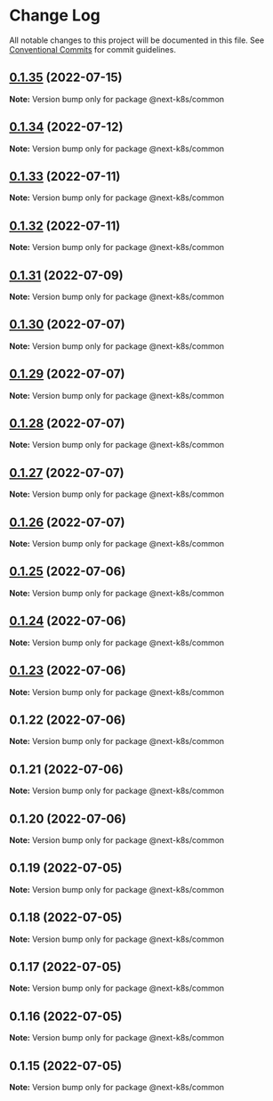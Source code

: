 # Change Log

All notable changes to this project will be documented in this file.
See [Conventional Commits](https://conventionalcommits.org) for commit guidelines.

## [0.1.35](https://github.com/mathiscode/next-k8s/compare/@next-k8s/common@0.1.34...@next-k8s/common@0.1.35) (2022-07-15)

**Note:** Version bump only for package @next-k8s/common





## [0.1.34](https://github.com/mathiscode/next-k8s/compare/@next-k8s/common@0.1.33...@next-k8s/common@0.1.34) (2022-07-12)

**Note:** Version bump only for package @next-k8s/common





## [0.1.33](https://github.com/mathiscode/next-k8s/compare/@next-k8s/common@0.1.32...@next-k8s/common@0.1.33) (2022-07-11)

**Note:** Version bump only for package @next-k8s/common





## [0.1.32](https://github.com/mathiscode/next-k8s/compare/@next-k8s/common@0.1.31...@next-k8s/common@0.1.32) (2022-07-11)

**Note:** Version bump only for package @next-k8s/common





## [0.1.31](https://github.com/mathiscode/next-k8s/compare/@next-k8s/common@0.1.30...@next-k8s/common@0.1.31) (2022-07-09)

**Note:** Version bump only for package @next-k8s/common





## [0.1.30](https://github.com/mathiscode/next-k8s-boilerplate/compare/@next-k8s/common@0.1.29...@next-k8s/common@0.1.30) (2022-07-07)

**Note:** Version bump only for package @next-k8s/common





## [0.1.29](https://github.com/mathiscode/next-k8s-boilerplate/compare/@next-k8s/common@0.1.28...@next-k8s/common@0.1.29) (2022-07-07)

**Note:** Version bump only for package @next-k8s/common





## [0.1.28](https://github.com/mathiscode/next-k8s-boilerplate/compare/@next-k8s/common@0.1.27...@next-k8s/common@0.1.28) (2022-07-07)

**Note:** Version bump only for package @next-k8s/common





## [0.1.27](https://github.com/mathiscode/next-k8s-boilerplate/compare/@next-k8s/common@0.1.26...@next-k8s/common@0.1.27) (2022-07-07)

**Note:** Version bump only for package @next-k8s/common





## [0.1.26](https://github.com/mathiscode/next-k8s-boilerplate/compare/@next-k8s/common@0.1.25...@next-k8s/common@0.1.26) (2022-07-07)

**Note:** Version bump only for package @next-k8s/common





## [0.1.25](https://github.com/mathiscode/next-k8s-boilerplate/compare/@next-k8s/common@0.1.24...@next-k8s/common@0.1.25) (2022-07-06)

**Note:** Version bump only for package @next-k8s/common





## [0.1.24](https://github.com/mathiscode/next-k8s-boilerplate/compare/@next-k8s/common@0.1.23...@next-k8s/common@0.1.24) (2022-07-06)

**Note:** Version bump only for package @next-k8s/common





## [0.1.23](https://github.com/mathiscode/next-k8s-boilerplate/compare/@next-k8s/common@0.1.22...@next-k8s/common@0.1.23) (2022-07-06)

**Note:** Version bump only for package @next-k8s/common





## 0.1.22 (2022-07-06)

**Note:** Version bump only for package @next-k8s/common





## 0.1.21 (2022-07-06)

**Note:** Version bump only for package @next-k8s/common





## 0.1.20 (2022-07-06)

**Note:** Version bump only for package @next-k8s/common





## 0.1.19 (2022-07-05)

**Note:** Version bump only for package @next-k8s/common





## 0.1.18 (2022-07-05)

**Note:** Version bump only for package @next-k8s/common





## 0.1.17 (2022-07-05)

**Note:** Version bump only for package @next-k8s/common





## 0.1.16 (2022-07-05)

**Note:** Version bump only for package @next-k8s/common





## 0.1.15 (2022-07-05)

**Note:** Version bump only for package @next-k8s/common
